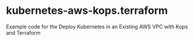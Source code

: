 # kubernetes-aws-kops.terraform
 Example code for the Deploy Kubernetes in an Existing AWS VPC with Kops and Terraform
